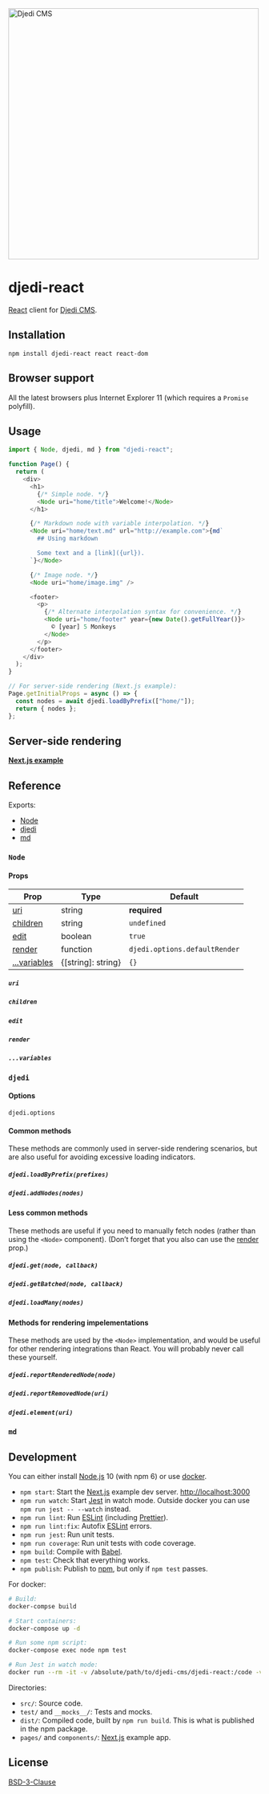 <img alt="Djedi CMS" src="https://djedi-cms.org/_static/djedi-landscape.svg" width="500"/>

# djedi-react

[React] client for [Djedi CMS].

## Installation

```
npm install djedi-react react react-dom
```

## Browser support

All the latest browsers plus Internet Explorer 11 (which requires a `Promise`
polyfill).

## Usage

```js
import { Node, djedi, md } from "djedi-react";

function Page() {
  return (
    <div>
      <h1>
        {/* Simple node. */}
        <Node uri="home/title">Welcome!</Node>
      </h1>

      {/* Markdown node with variable interpolation. */}
      <Node uri="home/text.md" url="http://example.com">{md`
        ## Using markdown

        Some text and a [link]({url}).
      `}</Node>

      {/* Image node. */}
      <Node uri="home/image.img" />

      <footer>
        <p>
          {/* Alternate interpolation syntax for convenience. */}
          <Node uri="home/footer" year={new Date().getFullYear()}>
            © [year] 5 Monkeys
          </Node>
        </p>
      </footer>
    </div>
  );
}

// For server-side rendering (Next.js example):
Page.getInitialProps = async () => {
  const nodes = await djedi.loadByPrefix(["home/"]);
  return { nodes };
};
```

## Server-side rendering

[**Next.js example**](pages/index.js)

## Reference

Exports:

* [Node](#node)
* [djedi](#djedi)
* [md](#md)

### `Node`

#### Props

| Prop                       | Type               | Default                       |
| -------------------------- | ------------------ | ----------------------------- |
| [uri](#uri)                | string             | **required**                  |
| [children](#children)      | string             | `undefined`                   |
| [edit](#edit)              | boolean            | `true`                        |
| [render](#render)          | function           | `djedi.options.defaultRender` |
| [...variables](#variables) | {[string]: string} | `{}`                          |

##### `uri`

##### `children`

##### `edit`

##### `render`

##### `...variables`

### `djedi`

#### Options

`djedi.options`

#### Common methods

These methods are commonly used in server-side rendering scenarios, but are also
useful for avoiding excessive loading indicators.

##### `djedi.loadByPrefix(prefixes)`

##### `djedi.addNodes(nodes)`

#### Less common methods

These methods are useful if you need to manually fetch nodes (rather than using
the `<Node>` component). (Don’t forget that you also can use the
[render](#render) prop.)

##### `djedi.get(node, callback)`

##### `djedi.getBatched(node, callback)`

##### `djedi.loadMany(nodes)`

#### Methods for rendering impelementations

These methods are used by the `<Node>` implementation, and would be useful for
other rendering integrations than React. You will probably never call these
yourself.

##### `djedi.reportRenderedNode(node)`

##### `djedi.reportRemovedNode(uri)`

##### `djedi.element(uri)`

### `md`

## Development

You can either install [Node.js] 10 (with npm 6) or use [docker].

* `npm start`: Start the [Next.js] example dev server. <http://localhost:3000>
* `npm run watch`: Start [Jest] in watch mode.
  Outside docker you can use `npm run jest -- --watch` instead.
* `npm run lint`: Run [ESLint] \(including [Prettier]).
* `npm run lint:fix`: Autofix [ESLint] errors.
* `npm run jest`: Run unit tests.
* `npm run coverage`: Run unit tests with code coverage.
* `npm build`: Compile with [Babel].
* `npm test`: Check that everything works.
* `npm publish`: Publish to [npm], but only if `npm test` passes.

For docker:

```bash
# Build:
docker-compse build

# Start containers:
docker-compose up -d

# Run some npm script:
docker-compose exec node npm test

# Run Jest in watch mode:
docker run --rm -it -v /absolute/path/to/djedi-cms/djedi-react:/code -v /code/node_modules djedi-react run watch
```

Directories:

* `src/`: Source code.
* `test/` and `__mocks__/`: Tests and mocks.
* `dist/`: Compiled code, built by `npm run build`. This is what is published in
  the npm package.
* `pages/` and `components/`: [Next.js] example app.

## License

[BSD-3-Clause](LICENSE)

[babel]: http://babeljs.io/
[djedi cms]: http://djedi-cms.org/
[docker]: https://www.docker.com/community-edition
[eslint]: https://eslint.org/
[jest]: https://facebook.github.io/
[next.js]: https://nextjs.org/
[node.js]: https://nodejs.org/en/
[npm]: https://www.npmjs.com/
[prettier]: https://prettier.io/
[react]: https://reactjs.org/

